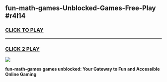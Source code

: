 
## fun-math-games-Unblocked-Games-Free-Play #r4l14
<h3>
<a href="https://us.freeplayer.one?title=fun-math-games&ref=9M">CLICK TO PLAY</a></h3>
<hr>

<h3>
<a href="https://us.freeplayer.one?title=fun-math-games&ref=9M">CLICK 2 PLAY</a>
  
</h3>

<a href="https://us.freeplayer.one?title=fun-math-games&ref=9M"><img src="https://clearcache.store/games.png"></a>


**fun-math-games games unblocked: Your Gateway to Fun and Accessible Online Gaming**
